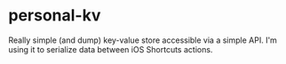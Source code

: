 # personal-kv

Really simple (and dump) key-value store accessible via a simple API. I'm using it to serialize data between iOS Shortcuts actions.
